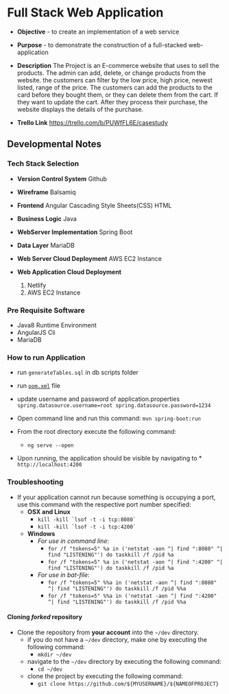 # Full Stack Web Application

* **Objective** - to create an implementation of a web service
* **Purpose** - to demonstrate the construction of a full-stacked web-application

* **Description**
	The Project is an E-commerce website that uses to sell the products. The admin can add, delete, or change products from the website.  the customers can filter by the low price, high price, newest listed, range of the price. The customers can add the products to the card before they bought them, or they can delete them from the cart. If they want to update the cart.  After they process their purchase, the website displays the details of the purchase.
	
* **Trello Link**
    https://trello.com/b/PUWfFL6E/casestudy

## Developmental Notes

### Tech Stack Selection
  * **Version Control System**
    Github
    
  * **Wireframe**
    Balsamiq
    
  * **Frontend**
    Angular Cascading Style Sheets(CSS) HTML
    
  * **Business Logic**
    Java
    
  * **WebServer Implementation**
    Spring Boot
 
  * **Data Layer**
    MariaDB

  * **Web Server Cloud Deployment**
    AWS EC2 Instance
  
  * **Web Application Cloud Deployment**
    1. Netlify
    2. AWS EC2 Instance

### Pre Requisite Software
* Java8 Runtime Environment
* AngularJS Cli
* MariaDB
  
### How to run Application
* run `generateTables.sql` in db scripts folder
* run [`pom.xml`](./backend/case-study-ecommerce/pom.xml) file
* update username and password of application.properties
`spring.datasource.username=root
 spring.datasource.password=1234`
 
* Open command line and run this command:
    `mvn spring-boot:run`
* From the root directory execute the following command:
    * `ng serve --open`
* Upon running, the application should be visible by navigating to       * `http://localhost:4200`

### Troubleshooting
* If your application cannot run because something is occupying a port, use this command with the respective port number specified:
    * **OSX and Linux**
	    * ``kill -kill `lsof -t -i tcp:8080` ``
	    * ``kill -kill `lsof -t -i tcp:4200` ``
    * **Windows**
        * _For use in command line_:
            * `for /f "tokens=5" %a in ('netstat -aon ^| find ":8080" ^| find "LISTENING"') do taskkill /f /pid %a`
            * `for /f "tokens=5" %a in ('netstat -aon ^| find ":4200" ^| find "LISTENING"') do taskkill /f /pid %a`
        * _For use in bat-file_:
            * `for /f "tokens=5" %%a in ('netstat -aon ^| find ":8080" ^| find "LISTENING"') do taskkill /f /pid %%a`
            * `for /f "tokens=5" %%a in ('netstat -aon ^| find ":4200" ^| find "LISTENING"') do taskkill /f /pid %%a` 
	    
#### Cloning _forked_ repository
* Clone the repository from **your account** into the `~/dev` directory.
  * if you do not have a `~/dev` directory, make one by executing the following command:
    * `mkdir ~/dev`
  * navigate to the `~/dev` directory by executing the following command:
    * `cd ~/dev`
  * clone the project by executing the following command:
    * `git clone https://github.com/${MYUSERNAME}/${NAMEOFPROJECT}`
